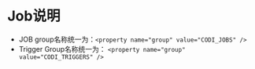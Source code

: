 # Job说明

- JOB group名称统一为：`<property name="group" value="CODI_JOBS" />`
- Trigger Group名称统一为： `<property name="group" value="CODI_TRIGGERS" />`